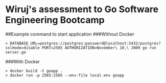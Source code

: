 # Wiruj's assessment to Go Software Engineering Bootcamp

##Example command to start application
###Without Docker

```
> DATABASE_URL=postgres://postgres:password@localhost:5432/postgres?sslmode=disable PORT=2565 AUTHORIZATION=November\ 10,\ 2009 go run server.go
```

###With Docker

```
> docker build -t goapp .
> docker run -p 2565:2565 --env-file local.env goapp
```
